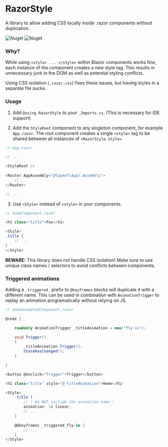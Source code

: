 # RazorStyle

A library to allow adding CSS locally inside .razor components without duplication.

![Nuget](https://img.shields.io/nuget/v/wihrl.RazorStyle)
![Nuget](https://img.shields.io/nuget/dt/wihrl.RazorStyle)

### Why?

While using `<style> ... </style>` within Blazor components works fine, each instance of the component creates a new
style tag.
This results in unnecessary junk in the DOM as well as potential styling conflicts.

Using CSS isolation (`.razor.css`) fixes these issues, but having styles in a separate file sucks.

### Usage

1. Add `@using RazorStyle` to your `_Imports.cs`. (This is necessary for IDE support)

2. Add the `StyleRoot` component to any singleton component, for example `App.razor`. The root component creates a
   single `<style>` tag to be
   shared between all instances of `<RazorStyle.Style>`.

```csharp
// App.razor

// ...

<StyleRoot />
    
<Router AppAssembly="@typeof(App).Assembly">
    // ...
</Router>

// ...
```

3. Use `<Style>` instead of `<style>` in your components.

```csharp
// SomeComponent.razor

<h1 class="title">Foo</h1>

<Style>
.title {
    // ...
}
</Style>
````

**BEWARE:** This library does not handle CSS isolation! Make sure to use
unique class names / selectors to avoid conflicts between components.

### Triggered animations

Adding a `_triggered_` prefix to `@keyframes` blocks will duplicate it with a different name.
This can be used in combination with `AnimationTrigger` to replay an animation programatically without relying on JS.

```csharp
// SomeAnimatedComponent.razor

@code {

    readonly AnimationTrigger _titleAnimation = new("fly-in");

    void Trigger()
    {
        _titleAnimation.Trigger();
        StateHasChanged();
    }

}

<button @onclick="Trigger">Trigger</button>

<h1 class="title" style="@_titleAnimation">Home</h1>

<Style>
    .title {
        // ! do NOT include the animation name ! 
        animation: 1s linear;
        // ...
    }

    @@keyframes _triggered_fly-in {
        // ...
    } 
</Style>
````